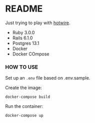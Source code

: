 # README

Just trying to play with [hotwire](hotwire.dev).

* Ruby 3.0.0
* Rails 6.1.0
* Postgres 13.1
* Docker
* Docker COmpose


### HOW TO USE
Set up an `.env` file based on .env.sample.


Create the image:
```shell
docker-compose build
```

Run the container:
```shell
docker-compose up
```
